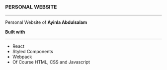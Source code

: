 ### PERSONAL WEBSITE
***

Personal Website of **Ayinla Abdulsalam**

**Built with**
***

* React
* Styled Components
* Webpack
* Of Course HTML, CSS and Javascript
